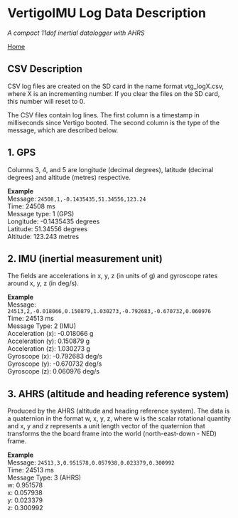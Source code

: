 # VertigoIMU Log Data Description 

_A compact 11dof inertial datalogger with AHRS_

[Home](index.md)

## CSV Description

CSV log files are created on the SD card in the name format vtg_logX.csv, where
X is an incrementing number. If you clear the files on the SD card, this number
will reset to 0.

The CSV files contain log lines. The first column is a timestamp in
milliseconds since Vertigo booted. The second column is the type of the
message, which are described below.

## 1. GPS

Columns 3, 4, and 5 are longitude (decimal degrees), latitude (decimal degrees)
and altitude (metres) respective.

**Example**  
Message: `24508,1,-0.1435435,51.34556,123.24`  
Time: 24508 ms  
Message type: 1 (GPS)  
Longitude: -0.1435435 degrees  
Latitude: 51.34556 degrees  
Altitude: 123.243 metres  

## 2. IMU (inertial measurement unit)

The fields are accelerations in x, y, z (in units of g) and gyroscope rates
around x, y, z (in deg/s).

**Example**  
Message: `24513,2,-0.018066,0.150879,1.030273,-0.792683,-0.670732,0.060976`  
Time: 24513 ms  
Message Type: 2 (IMU)  
Acceleration (x): -0.018066 g  
Acceleration (y): 0.150879 g  
Acceleration (z): 1.030273 g  
Gyroscope (x): -0.792683 deg/s  
Gyroscope (y): -0.670732 deg/s  
Gyroscope (z): 0.060976 deg/s  

## 3. AHRS (altitude and heading reference system)

Produced by the AHRS (altitude and heading reference system). The data is a
quaternion in the format w, x, y, z, where w is the scalar rotational quantity
and x, y and z represents a unit length vector of the quaternion that
transforms the the board frame into the world (north-east-down - NED) frame.

**Example**  
Message: `24513,3,0.951578,0.057938,0.023379,0.300992`  
Time: 24513 ms  
Message Type: 3 (AHRS)  
w: 0.951578  
x: 0.057938  
y: 0.023379  
z: 0.300992  
